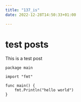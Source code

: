 ```yaml
---
title: "137_is"
date: 2022-12-28T14:50:33+01:00

---
```


# test posts


This is a test post

    package main

    import "fmt"

    func main() {
        fmt.Println("hello world")
    }

